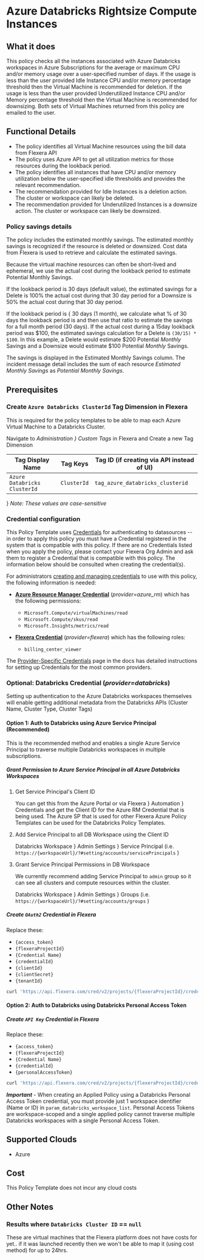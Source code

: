 # Azure Databricks Rightsize Compute Instances

## What it does

This policy checks all the instances associated with Azure Databricks workspaces in Azure Subscriptions for the average or maximum CPU and/or memory usage over a user-specified number of days. If the usage is less than the user provided Idle Instance CPU and/or memory percentage threshold then the Virtual Machine is recommended for deletion. If the usage is less than the user provided Underutilized Instance CPU and/or Memory percentage threshold then the Virtual Machine is recommended for downsizing. Both sets of Virtual Machines returned from this policy are emailed to the user.

## Functional Details

- The policy identifies all Virtual Machine resources using the bill data from Flexera API
- The policy uses Azure API to get all utilization metrics for those resources during the lookback period.
- The policy identifies all instances that have CPU and/or memory utilization below the user-specified idle thresholds and provides the relevant recommendation.
- The recommendation provided for Idle Instances is a deletion action. The cluster or workspace can likely be deleted.
- The recommendation provided for Underutilized Instances is a downsize action. The cluster or workspace can likely be downsized.

### Policy savings details

The policy includes the estimated monthly savings. The estimated monthly savings is recognized if the resource is deleted or downsized. Cost data from Flexera is used to retrieve and calculate the estimated savings.

Because the virtual machine resources can often be short-lived and ephemeral, we use the actual cost during the lookback period to estimate Potential Monthly Savings.

If the lookback period is 30 days (default value), the estimated savings for a Delete is 100% the actual cost during that 30 day period for a Downsize is 50% the actual cost during that 30 day period.

If the lookback period is { 30 days (1 month), we calculate what % of 30 days the lookback period is and then use that ratio to estimate the savings for a full month period (30 days).  If the actual cost during a 15day lookback period was $100, the estimated savings calculation for a Delete is `(30/15) * $100`.  In this example, a Delete would estimate $200 Potential *Monthly* Savings and a Downsize would estimate $100 Potential *Monthly* Savings.

The savings is displayed in the Estimated Monthly Savings column. The incident message detail includes the sum of each resource *Estimated Monthly Savings* as *Potential Monthly Savings*.

## Prerequisites

### Create `Azure Databricks ClusterId` Tag Dimension in Flexera

This is required for the policy templates to be able to map each Azure Virtual Machine to a Databricks Cluster.

Navigate to *Administration } Custom Tags* in Flexera and Create a new Tag Dimension

| Tag Display Name | Tag Keys | Tag ID (if creating via API instead of UI) |
| ---------------- | -------- | --- |
| `Azure Databricks ClusterId` | `ClusterId` | `tag_azure_databricks_clusterid` |
} *Note: These values are case-sensitive*

### Credential configuration

This Policy Template uses [Credentials](https://docs.flexera.com/flexera/EN/Automation/ManagingCredentialsExternal.htm) for authenticating to datasources -- in order to apply this policy you must have a Credential registered in the system that is compatible with this policy. If there are no Credentials listed when you apply the policy, please contact your Flexera Org Admin and ask them to register a Credential that is compatible with this policy. The information below should be consulted when creating the credential(s).

For administrators [creating and managing credentials](https://docs.flexera.com/flexera/EN/Automation/ManagingCredentialsExternal.htm) to use with this policy, the following information is needed:

- [**Azure Resource Manager Credential**](https://docs.flexera.com/flexera/EN/Automation/ProviderCredentials.htm#automationadmin_109256743_1124668) (*provider=azure_rm*) which has the following permissions:
  - `Microsoft.Compute/virtualMachines/read`
  - `Microsoft.Compute/skus/read`
  - `Microsoft.Insights/metrics/read`

- [**Flexera Credential**](https://docs.flexera.com/flexera/EN/Automation/ProviderCredentials.htm) (*provider=flexera*) which has the following roles:
  - `billing_center_viewer`

The [Provider-Specific Credentials](https://docs.flexera.com/flexera/EN/Automation/ProviderCredentials.htm) page in the docs has detailed instructions for setting up Credentials for the most common providers.

### Optional: **Databricks Credential** (*provider=databricks*)

Setting up authentication to the Azure Databricks workspaces themselves will enable getting additional metadata from the Databricks APIs (Cluster Name, Cluster Type, Cluster Tags)

#### Option 1: Auth to Databricks using Azure Service Principal (Recommended)

This is the recommended method and enables a single Azure Service Principal to traverse multiple Databricks workspaces in multiple subscriptions.

##### Grant Permission to Azure Service Principal in all Azure Databricks Workspaces

1. Get Service Principal's Client ID

   You can get this from the Azure Portal or via Flexera } Automation } Credentials and get the Client ID for the Azure RM Credential that is being used.  The Azure SP that is used for other Flexera Azure Policy Templates can be used for the Databricks Policy Templates.

1. Add Service Principal to all DB Workspace using the Client ID

   Databricks Workspace } Admin Settings } Service Principal (i.e. `https://{workspaceUrl}/?#setting/accounts/servicePrincipals` )

1. Grant Service Principal Permissions in DB Workspace

   We currently recommend adding Service Principal to `admin` group so it can see all clusters and compute resources within the cluster.

   Databricks Workspace } Admin Settings } Groups (i.e. `https://{workspaceUrl}/?#setting/accounts/groups` )

##### Create `OAuth2` Credential in Flexera

Replace these:

- `{access_token}`
- `{flexeraProjectId}`
- `{Credential Name}`
- `{credentialId}`
- `{clientId}`
- `{clientSecret}`
- `{tenantId}`

```sh
curl 'https://api.flexera.com/cred/v2/projects/{flexeraProjectId}/credentials/oauth2/{credentialId}' -X PUT -H 'Content-Type: application/json' -H 'Api-Version: 1.0' -H 'Authorization: Bearer {access_token}' --data-raw '{"description":"","name":"{Credential Name}","grantType":"client_credentials","tags":[{"key":"provider","value":"databricks"}],"clientCredentialsParams":{"additionalParams":{"resource":"2ff814a6-3304-4ab8-85cb-cd0e6f879c1d"},"clientId":"{clientId}","clientSecret":"{clientSecret}"},"tokenUrl":"https://login.windows.net/{tenantId}/oauth2/token"}'
```

#### Option 2: Auth to Databricks using Databricks Personal Access Token

##### Create `API Key` Credential in Flexera

Replace these:

- `{access_token}`
- `{flexeraProjectId}`
- `{Credential Name}`
- `{credentialId}`
- `{personalAccessToken}`

```sh
curl 'https://api.flexera.com/cred/v2/projects/{flexeraProjectId}/credentials/oauth2/{credentialId}' -X PUT -H 'Content-Type: application/json' -H 'Api-Version: 1.0' -H 'Authorization: Bearer {access_token}' --data-raw '{"description":"","name":"{Credential Name}","field":"Authorization","location":"header","type":"Bearer","tags":[{"key":"provider","value":"databricks"}],"key":"{personalAccessToken}"}'
```

***Important*** - When creating an Applied Policy using a Databricks Personal Access Token credential, you must provide just 1 workspace identifier (Name or ID) in `param_databricks_workspace_list`.  Personal Access Tokens are workspace-scoped and a single applied policy cannot traverse multiple Databricks workspaces with a single Personal Access Token.

## Supported Clouds

- Azure

## Cost

This Policy Template does not incur any cloud costs

## Other Notes

### Results where `Databricks Cluster ID` == `null`

These are virtual machines that the Flexera platform does not have costs for yet.. if it was launched recently then we won't be able to map it (using cost method) for up to 24hrs.

